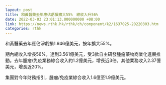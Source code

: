 ```yaml
---
layout: post
title: 和黃醫藥去年應佔虧損擴大55%　總收入升56%
date: 2022-03-03 23:01:13.000000000 +08:00
link: https://news.rthk.hk/rthk/ch/component/k2/1637025-20220303.htm
categories: rthk
---
```


和黃醫藥去年應佔淨虧損1.946億美元，按年擴大55%。

期內總收入增長56%，達到3.561億美元，受3款自主研發腫瘤藥物商業化進展推動。去年腫瘤/免疫業務綜合收入約1.2億美元，增長近3倍。其他業務收入2.37億美元，增長近20%。

集團對今年財務指引，腫瘤/免疫業綜合收入1.6億至1.9億美元。
